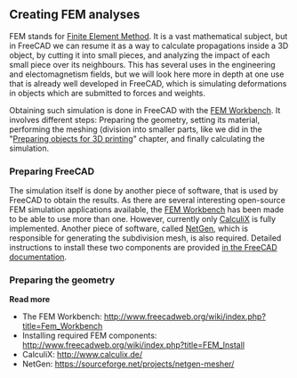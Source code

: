 ## Creating FEM analyses

FEM stands for [Finite Element Method](https://en.wikipedia.org/wiki/Finite_element_method). It is a vast mathematical subject, but in FreeCAD we can resume it as a way to calculate propagations inside a 3D object, by cutting it into small pieces, and analyzing the impact of each small piece over its neighbours. This has several uses in the engineering and electomagnetism fields, but we will look here more in depth at one use that is already well developed in FreeCAD, which is simulating deformations in objects which are submitted to forces and weights.

Obtaining such simulation is done in FreeCAD with the [FEM Workbench](http://www.freecadweb.org/wiki/index.php?title=Fem_Workbench). It involves different steps: Preparing the geometry, setting its material, performing the meshing (division into smaller parts, like we did in the "[Preparing objects for 3D printing](preparing_models_for_3d_printing.md)" chapter, and finally calculating the simulation.

### Preparing FreeCAD

The simulation itself is done by another piece of software, that is used by FreeCAD to obtain the results. As there are several interesting open-source FEM simulation applications available, the [FEM Workbench](http://www.freecadweb.org/wiki/index.php?title=Fem_Workbench) has been made to be able to use more than one. However, currently only [CalculiX](http://www.calculix.de/) is fully implemented. Another piece of software, called [NetGen](https://sourceforge.net/projects/netgen-mesher/), which is responsible for generating the subdivision mesh, is also required. Detailed instructions to install these two components are provided [in the FreeCAD documentation](http://www.freecadweb.org/wiki/index.php?title=FEM_Install).

### Preparing the geometry

**Read more**

* The FEM Workbench: http://www.freecadweb.org/wiki/index.php?title=Fem_Workbench
* Installing required FEM components: http://www.freecadweb.org/wiki/index.php?title=FEM_Install
* CalculiX: http://www.calculix.de/
* NetGen: https://sourceforge.net/projects/netgen-mesher/
